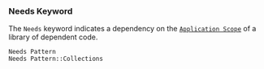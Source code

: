 
### Needs Keyword

The `Needs` keyword indicates a dependency on the
[`Application Scope`](#Application-Scope-Keyword)
of a library of dependent code.

```pattern
Needs Pattern
Needs Pattern::Collections
```

